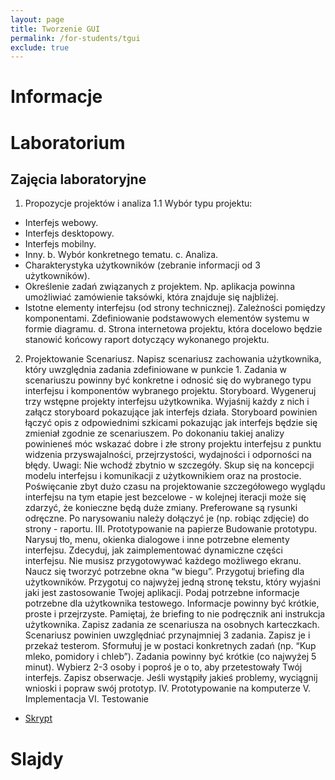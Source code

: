 ```yaml
---
layout: page
title: Tworzenie GUI
permalink: /for-students/tgui
exclude: true
---
```


# Informacje

# Laboratorium

## Zajęcia laboratoryjne

1. Propozycje projektów i analiza
 1.1 Wybór typu projektu:
  * Interfejs webowy.
  * Interfejs desktopowy.
  * Interfejs mobilny.
  * Inny.
 b. Wybór konkretnego tematu.
 c. Analiza.
  * Charakterystyka użytkowników (zebranie informacji od 3 użytkowników).
  * Określenie zadań związanych z projektem. Np. aplikacja powinna umożliwiać zamówienie taksówki, która znajduje się najbliżej.
  * Istotne elementy interfejsu (od strony technicznej). Zależności pomiędzy komponentami. Zdefiniowanie podstawowych elementów systemu w formie diagramu.
 d. Strona internetowa projektu, która docelowo będzie stanowić końcowy raport dotyczący wykonanego projektu.

2. Projektowanie
Scenariusz. Napisz scenariusz zachowania użytkownika, który uwzględnia zadania zdefiniowane w punkcie 1. Zadania w scenariuszu powinny być konkretne i odnosić się do wybranego typu interfejsu i komponentów wybranego projektu.
Storyboard. Wygeneruj trzy wstępne projekty interfejsu użytkownika. Wyjaśnij każdy z nich i załącz storyboard pokazujące jak interfejs działa. Storyboard powinien łączyć opis z odpowiednimi szkicami pokazując jak interfejs będzie się zmieniał zgodnie ze scenariuszem. Po dokonaniu takiej analizy powinieneś móc wskazać dobre i złe strony projektu interfejsu z punktu widzenia przyswajalności, przejrzystości, wydajności i odporności na błędy.
Uwagi:
Nie wchodź zbytnio w szczegóły. Skup się na koncepcji modelu interfejsu i komunikacji z użytkownikiem oraz na prostocie. Poświęcanie zbyt dużo czasu na projektowanie szczegółowego wyglądu interfejsu na tym etapie jest bezcelowe - w kolejnej iteracji może się zdarzyć, że konieczne będą duże zmiany.
Preferowane są rysunki odręczne. Po narysowaniu należy dołączyć je (np. robiąc zdjęcie) do strony - raportu.
III. Prototypowanie na papierze
Budowanie prototypu. Narysuj tło, menu, okienka dialogowe i inne potrzebne elementy interfejsu. Zdecyduj, jak zaimplementować dynamiczne części interfejsu. Nie musisz przygotowywać każdego możliwego ekranu. Naucz się tworzyć potrzebne okna “w biegu”.
Przygotuj briefing dla użytkowników. Przygotuj co najwyżej jedną stronę tekstu, który wyjaśni jaki jest zastosowanie Twojej aplikacji. Podaj potrzebne informacje potrzebne dla użytkownika testowego. Informacje powinny być krótkie, proste i przejrzyste. Pamiętaj, że briefing to nie podręcznik ani instrukcja użytkownika.
Zapisz zadania ze scenariusza na osobnych karteczkach. Scenariusz powinien uwzględniać przynajmniej 3 zadania. Zapisz je i przekaż testerom. Sformułuj je w postaci konkretnych zadań (np. “Kup mleko, pomidory i chleb”). Zadania powinny być krótkie (co najwyżej 5 minut).
Wybierz 2-3 osoby i poproś je o to, aby przetestowały Twój interfejs.
Zapisz obserwacje. Jeśli wystąpiły jakieś problemy, wyciągnij wnioski i popraw swój prototyp.
IV. Prototypowanie na komputerze
V. Implementacja
VI. Testowanie

 * [Skrypt](https://docs.google.com/document/d/e/2PACX-1vRdJkt1Ead97JKsi5fkici8FhGD2ZOMA-XmEkUns50ASv-rOw3t09827Rs7s3yFdh9wMHJhru5ymWmY/pub)


# Slajdy



